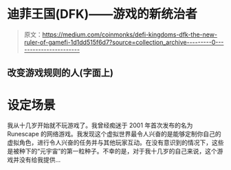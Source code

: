 # 迪菲王国(DFK)——游戏的新统治者

> 原文：<https://medium.com/coinmonks/defi-kingdoms-dfk-the-new-ruler-of-gamefi-1d1dd515f6d7?source=collection_archive---------0----------------------->

## **改变游戏规则的人(字面上)**

# **设定场景**

我从十几岁开始就不玩游戏了。我曾经痴迷于 2001 年首次发布的名为 Runescape 的网络游戏。我发现这个虚拟世界最令人兴奋的是能够定制你自己的虚拟角色，进行令人兴奋的任务并与其他玩家互动。在没有意识到的情况下，这些是被种下的“元宇宙”的第一粒种子。不幸的是，对于我十几岁的自己来说，这个游戏并没有给我提供…